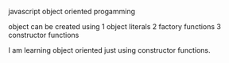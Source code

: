 javascript object oriented progamming

object can be created using 
1 object literals
2 factory functions
3 constructor functions

I am learning object oriented just using constructor functions.
